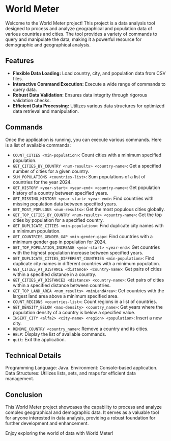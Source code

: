 # World Meter

Welcome to the World Meter project! This project is a data analysis tool designed to process and analyze geographical and population data of various countries and cities. The tool provides a variety of commands to query and manipulate the data, making it a powerful resource for demographic and geographical analysis.

## Features

- **Flexible Data Loading:** Load country, city, and population data from CSV files.
- **Interactive Command Execution:** Execute a wide range of commands to query data.
- **Robust Data Validation:** Ensures data integrity through rigorous validation checks.
- **Efficient Data Processing:** Utilizes various data structures for optimized data retrieval and manipulation.

## Commands

Once the application is running, you can execute various commands. Here is a list of available commands:

- `COUNT_CITIES <min-population>`: Count cities with a minimum specified population.
- `GET_CITIES_BY_COUNTRY <num-results> <country-name>`: Get a specified number of cities for a given country.
- `SUM_POPULATIONS <countries-list>`: Sum populations of a list of countries for the year 2024.
- `GET_HISTORY <year-start> <year-end> <country-name>`: Get population history of a country between specified years.
- `GET_MISSING_HISTORY <year-start> <year-end>`: Find countries with missing population data between specified years.
- `GET_MOST_POPULOUS <num-results>`: Get the most populous cities globally.
- `GET_TOP_CITIES_BY_COUNTRY <num-results> <country-name>`: Get the top cities by population for a specified country.
- `GET_DUPLICATE_CITIES <min-population>`: Find duplicate city names with a minimum population.
- `GET_COUNTRIES_GENDER_GAP <min-gender-gap>`: Find countries with a minimum gender gap in population for 2024.
- `GET_TOP_POPULATION_INCREASE <year-start> <year-end>`: Get countries with the highest population increase between specified years.
- `GET_DUPLICATE_CITIES_DIFFERENT_COUNTRIES <min-population>`: Find duplicate city names in different countries with a minimum population.
- `GET_CITIES_AT_DISTANCE <distance> <country-name>`: Get pairs of cities within a specified distance in a country.
- `GET_CITIES_AT_DISTANCE2 <distance> <country-name>`: Get pairs of cities within a specified distance between countries.
- `GET_TOP_LAND_AREA <num_results> <minLandArea>`: Get countries with the largest land area above a minimum specified area.
- `COUNT_REGIONS <countries-list>`: Count regions in a list of countries.
- `GET_DENSITY_BELOW <max-density> <country_name>`: Get years where the population density of a country is below a specified value.
- `INSERT_CITY <alfa2> <city-name> <region> <population>`: Insert a new city.
- `REMOVE_COUNTRY <country_name>`: Remove a country and its cities.
- `HELP`: Display the list of available commands.
- `quit`: Exit the application.

## Technical Details

Programming Language: Java.
Environment: Console-based application.
Data Structures: Utilizes lists, sets, and maps for efficient data management.

## Conclusion

This World Meter project showcases the capability to process and analyze complex geographical and demographic data. It serves as a valuable tool for anyone interested in data analysis, providing a robust foundation for further development and enhancement.


Enjoy exploring the world of data with World Meter!
